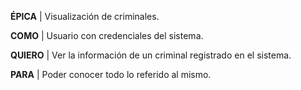 **ÉPICA** | Visualización de criminales.

 **COMO** | Usuario con credenciales del sistema.  
 
**QUIERO** | Ver la información de un criminal registrado en el sistema.  

**PARA** | Poder conocer todo lo referido al mismo.  
